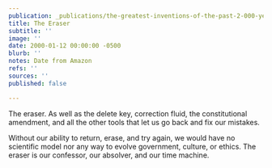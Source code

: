 ```yaml
---
publication: _publications/the-greatest-inventions-of-the-past-2-000-years.md
title: The Eraser
subtitle: ''
image: ''
date: 2000-01-12 00:00:00 -0500
blurb: ''
notes: Date from Amazon
refs: ''
sources: ''
published: false

---
```

The eraser. As well as the delete key, correction fluid, the constitutional amendment, and all the other tools that let us go back and fix our mistakes.

Without our ability to return, erase, and try again, we would have no scientific model nor any way to evolve government, culture, or ethics. The eraser is our confessor, our absolver, and our time machine.